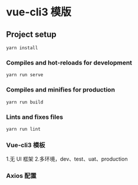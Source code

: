 # vue-cli3 模版

## Project setup

```
yarn install
```

### Compiles and hot-reloads for development

```
yarn run serve
```

### Compiles and minifies for production

```
yarn run build
```

### Lints and fixes files

```
yarn run lint
```

### Vue-cli3 模板

1.无 UI 框架 2.多环境，dev、test、uat、production

### Axios 配置
